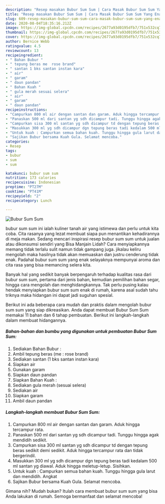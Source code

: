```yaml
---
description: "Resep masakan Bubur Sum Sum | Cara Masak Bubur Sum Sum Yang Enak dan Simpel"
title: "Resep masakan Bubur Sum Sum | Cara Masak Bubur Sum Sum Yang Enak dan Simpel"
slug: 609-resep-masakan-bubur-sum-sum-cara-masak-bubur-sum-sum-yang-enak-dan-simpel
date: 2020-08-04T18:35:16.212Z
image: https://img-global.cpcdn.com/recipes/2677a93d0195dfb7/751x532cq70/bubur-sum-sum-foto-resep-utama.jpg
thumbnail: https://img-global.cpcdn.com/recipes/2677a93d0195dfb7/751x532cq70/bubur-sum-sum-foto-resep-utama.jpg
cover: https://img-global.cpcdn.com/recipes/2677a93d0195dfb7/751x532cq70/bubur-sum-sum-foto-resep-utama.jpg
author: Bernice Webb
ratingvalue: 4.5
reviewcount: 13
recipeingredient:
- " Bahan Bubur "
- " tepung beras me  rose brand"
- " santan 1 bks santan instan kara"
- " air"
- " garam"
- " daun pandan"
- " Bahan Kuah "
- " gula merah sesuai selera"
- " air"
- " garam"
- " daun pandan"
recipeinstructions:
- "Campurkan 800 ml air dengan santan dan garam. Aduk hingga tercampur rata."
- "Panaskan 500 ml dari santan yg sdh dicampur tadi. Tunggu hingga agak mendidih sedikit."
- "Campurkan sisa 300 ml santan yg sdh dicampur td dengan tepung beras sedikit demi sedikit. Aduk hingga tercampur rata dan tidak bergerindil."
- "Masukkan 300 ml yg sdh dicampur dgn tepung beras tadi kedalam 500 ml santan yg diawal. Aduk hingga meletup-letup. Sisihkan."
- "Untuk kuah : Campurkan semua bahan kuah. Tunggu hingga gula larut dan mendidih. Angkat"
- "Sajikan Bubur bersama Kuah Gula. Selamat mencoba."
categories:
- Resep
tags:
- bubur
- sum
- sum

katakunci: bubur sum sum 
nutrition: 173 calories
recipecuisine: Indonesian
preptime: "PT27M"
cooktime: "PT41M"
recipeyield: "2"
recipecategory: Lunch

---
```



![Bubur Sum Sum](https://img-global.cpcdn.com/recipes/2677a93d0195dfb7/751x532cq70/bubur-sum-sum-foto-resep-utama.jpg)


bubur sum sum ini ialah kuliner tanah air yang istimewa dan perlu untuk kita coba. Cita rasanya yang lezat membuat siapa pun menantikan kehadirannya di meja makan.
Sedang mencari inspirasi resep bubur sum sum untuk jualan atau dikonsumsi sendiri yang Bisa Manjain Lidah? Cara menyiapkannya memang tidak terlalu sulit namun tidak gampang juga. jikalau keliru mengolah maka hasilnya tidak akan memuaskan dan justru cenderung tidak enak. Padahal bubur sum sum yang enak selayaknya mempunyai aroma dan cita rasa yang bisa memancing selera kita.

Banyak hal yang sedikit banyak berpengaruh terhadap kualitas rasa dari bubur sum sum, pertama dari jenis bahan, kemudian pemilihan bahan segar, hingga cara mengolah dan menghidangkannya. Tak perlu pusing kalau hendak menyiapkan bubur sum sum enak di rumah, karena asal sudah tahu triknya maka hidangan ini dapat jadi suguhan spesial.




Berikut ini ada beberapa cara mudah dan praktis dalam mengolah bubur sum sum yang siap dikreasikan. Anda dapat membuat Bubur Sum Sum memakai 11 bahan dan 6 tahap pembuatan. Berikut ini langkah-langkah dalam membuat hidangannya.

<!--inarticleads1-->

##### Bahan-bahan dan bumbu yang digunakan untuk pembuatan Bubur Sum Sum:

1. Sediakan  Bahan Bubur :
1. Ambil  tepung beras (me : rose brand)
1. Sediakan  santan (1 bks santan instan kara)
1. Siapkan  air
1. Gunakan  garam
1. Siapkan  daun pandan
1. Siapkan  Bahan Kuah :
1. Sediakan  gula merah (sesuai selera)
1. Sediakan  air
1. Siapkan  garam
1. Ambil  daun pandan




<!--inarticleads2-->

##### Langkah-langkah membuat Bubur Sum Sum:

1. Campurkan 800 ml air dengan santan dan garam. Aduk hingga tercampur rata.
1. Panaskan 500 ml dari santan yg sdh dicampur tadi. Tunggu hingga agak mendidih sedikit.
1. Campurkan sisa 300 ml santan yg sdh dicampur td dengan tepung beras sedikit demi sedikit. Aduk hingga tercampur rata dan tidak bergerindil.
1. Masukkan 300 ml yg sdh dicampur dgn tepung beras tadi kedalam 500 ml santan yg diawal. Aduk hingga meletup-letup. Sisihkan.
1. Untuk kuah : Campurkan semua bahan kuah. Tunggu hingga gula larut dan mendidih. Angkat
1. Sajikan Bubur bersama Kuah Gula. Selamat mencoba.




Gimana nih? Mudah bukan? Itulah cara membuat bubur sum sum yang bisa Anda lakukan di rumah. Semoga bermanfaat dan selamat mencoba!
